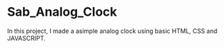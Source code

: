 # Sab_Analog_Clock

In this project, I made a asimple analog clock using basic HTML, CSS and JAVASCRIPT.

